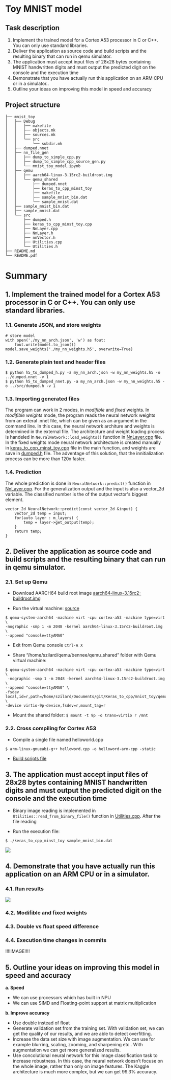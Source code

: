 # Toy MNIST model
## Task description
1. Implement the trained model for a Cortex A53 processor in C or C++. You can only use standard libraries.
2. Deliver the application as source code and build scripts and the resulting binary that can run in qemu simulator.
3. The application must accept input files of 28x28 bytes containing MNIST handwritten digits and must output the predicted digit on the console and the execution time
4. Demonstrate that you have actually run this application on an ARM CPU or in a simulator..
5. Outline your ideas on improving this model in speed and accuracy

## Project structure

```
├── mnist_toy
│   ├── Debug
│   │   ├── makefile
│   │   ├── objects.mk
│   │   ├── sources.mk
│   │   └── src
│   │       └── subdir.mk
│   ├── dumped.nnet
│   ├── nn_file_gen
│   │   ├── dump_to_simple_cpp.py
│   │   ├── dump_to_simple_cpp_source_gen.py
│   │   └── mnist_toy_model.ipynb
│   ├── qemu
│   │   ├── aarch64-linux-3.15rc2-buildroot.img
│   │   └── qemu_shared
│   │       ├── dumped.nnet
│   │       ├── keras_to_cpp_minst_toy
│   │       ├── makefile
│   │       ├── sample_mnist_bin.dat
│   │       └── sample_mnist.dat
│   ├── sample_mnist_bin.dat
│   ├── sample_mnist.dat
│   └── src
│       ├── dumped.h
│       ├── keras_to_cpp_minst_toy.cpp
│       ├── NnLayer.cpp
│       ├── NnLayer.h
│       ├── nnVector.h
│       ├── Utilities.cpp
│       └── Utilities.h
├── README.md
└── README.pdf
```
# Summary




## 1. Implement the trained model for a Cortex A53 processor in C or C++. You can only use standard libraries.

### 1.1. Generate JSON, and store weights
```
# store model
with open('./my_nn_arch.json', 'w') as fout:
    fout.write(model.to_json())
model.save_weights('./my_nn_weights.h5', overwrite=True)
```
### 1.2. Generate plain text and header files
```
$ python h5_to_dumped_h.py -a my_nn_arch.json -w my_nn_weights.h5 -o ../dumped.nnet -v 1
$ python h5_to_dumped_nnet.py -a my_nn_arch.json -w my_nn_weights.h5 -o ../src/dumped.h -v 1
```
### 1.3. Importing generated files
The program can work in 2 modes, in *modifible* and *fixed* weights. In *modifible weights* mode, the program reads the neural network weights from an exteral .nnet file, which can be given as an argument in the command line. In this case, the neural network architure and weights is determined in the external file. The architecture and weight loading process is handeled in ```NeuralNetwork::load_weights()``` function in [NnLayer.cpp](mnist_toy/src/NnLayer.cpp) file. 
In the fixed weights mode neural network architecture is created manually in [keras_to_cpp_minst_toy.cpp](mnist_toy/src/keras_to_cpp_minst_toy.cpp) file in the main function, and weights are save in [dumped.h](mnist_toy/src/dumped.h) file. The adventage of this solution, that the innitialization process can be more than 120x faster.

### 1.4. Prediction
The whole prediction is done in ```NeuralNetwork::predict()``` function in [NnLayer.cpp](mnist_toy/src/NnLayer.cpp). For the generalization output and the input is also a vector_2d variable. The classified number is the of the output vector's biggest element. 
```
vector_2d NeuralNetwork::predict(const vector_2d &input) {
	vector_2d temp = input;
	for(auto layer : m_layers) {
		temp = layer->get_output(temp);
	}
	return temp;
}
```

## 2. Deliver the application as source code and build scripts and the resulting binary that can run in qemu simulator.

### 2.1. Set up Qemu

* Download AARCH64 build root image [aarch64-linux-3.15rc2-buildroot.img](https://github.com/675816156/Qemu-aarch64) 

* Run the virtual machine: [source]((https://www.bennee.com/~alex/blog/2014/05/09/running-linux-in-qemus-aarch64-system-emulation-mode/)) 
```
$ qemu-system-aarch64 -machine virt -cpu cortex-a53 -machine type=virt \
-nographic -smp 1 -m 2048 -kernel aarch64-linux-3.15rc2-buildroot.img  \
--append "console=ttyAMA0"
```

* Exit from Qemu console 
``` Ctrl-A X ```

* Share “/home/szilard/qemu/bennee/qemu_shared” folder with Qemu virtual machine:
```
$ qemu-system-aarch64 -machine virt -cpu cortex-a53 -machine type=virt \
 -nographic -smp 1 -m 2048 -kernel aarch64-linux-3.15rc2-buildroot.img  \
--append "console=ttyAMA0" \
-fsdev local,id=r,path=/home/szilard/Documents/git/Keras_to_cpp/mnist_toy/qemu/qemu_shared,security_model=none \
-device virtio-9p-device,fsdev=r,mount_tag=r
```

* Mount the shared folder:
``` $ mount -t 9p -o trans=virtio r /mnt ```

### 2.2. Cross compiling for Cortex A53
* Compile a single file named helloworld.cpp

```$ arm-linux-gnueabi-g++ helloword.cpp -o helloword-arm-cpp -static```

* [Build scripts file](mnist_toy/qemu/qemu_shared/makefile)

## 3. The application must accept input files of 28x28 bytes containing MNIST handwritten digits and must output the predicted digit on the console and the execution time

* Binary image reading is implemented in ```Utilities::read_from_binary_file()``` function in [Utilities.cpp](mnist_toy/src/Utilities.cpp). After the file reading 

* Run the execution file:

``` $ ./keras_to_cpp_minst_toy sample_mnist_bin.dat ```

![ ](/readme_imgs/basic_execution.png)

## 4. Demonstrate that you have actually run this application on an ARM CPU or in a simulator.

### 4.1. Run results
![ ](/readme_imgs/cpu_info.png)

### 4.2. Modifible and fixed weights

### 4.3. Double vs float speed difference

### 4.4. Execution time changes in commits

!!!!IMAGE!!!!

## 5. Outline your ideas on improving this model in speed and accuracy
**a. Speed**

* We can use processors which has built in NPU
* We can use SIMD and Floating-point support at matrix multiplication

**b. Improve accuracy**

* Use double instead of float
* Generate validation set from the training set. With validation set, we can get the quality of our results, and we are able to detect overfitting.
* Increase the data set size with image augmentation. We can use for example blurring, scaling, zooming, and sharpening etc.. With augmentation we can get more generalized results.
* Use concolutional neural network for this image classification task to increase robustness. In this case, the neural network doesn’t focuse on the whole image, rather than only on image features. The Kaggle architecture is much more complex, but we can get 99.3% accuracy.
